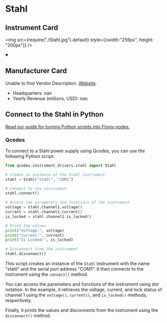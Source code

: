 
# Stahl

## Instrument Card

<div className="flex">

<div>



</div>

<img src={require("./Stahl.jpg").default} style={{width:"256px", height: "200px"}} />

</div>

>

<details open>
<summary><h2>Manufacturer Card</h2></summary>

Unable to find Vendor Description. <a href="https://r-stahl.com/en/global/home/">Website</a>.

<ul>
  <li>Headquarters: nan</li>
  <li>Yearly Revenue (millions, USD): nan</li>
</ul>
</details>

## Connect to the Stahl in Python

[Read our guide for turning Python scripts into Flojoy nodes.](https://docs.flojoy.ai/custom-nodes/creating-custom-node/)


### Qcodes

To connect to a Stahl power supply using Qcodes, you can use the following Python script:

```python
from qcodes.instrument_drivers.stahl import Stahl

# Create an instance of the Stahl instrument
stahl = Stahl("stahl", "COM1")

# Connect to the instrument
stahl.connect()

# Access the parameters and functions of the instrument
voltage = stahl.channel1.voltage()
current = stahl.channel1.current()
is_locked = stahl.channel1.is_locked()

# Print the values
print("Voltage:", voltage)
print("Current:", current)
print("Is Locked:", is_locked)

# Disconnect from the instrument
stahl.disconnect()
```

This script creates an instance of the `Stahl` instrument with the name "stahl" and the serial port address "COM1". It then connects to the instrument using the `connect()` method.

You can access the parameters and functions of the instrument using dot notation. In the example, it retrieves the voltage, current, and lock status of channel 1 using the `voltage()`, `current()`, and `is_locked()` methods, respectively.

Finally, it prints the values and disconnects from the instrument using the `disconnect()` method.

